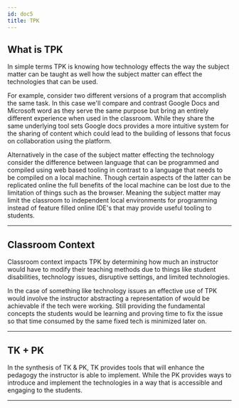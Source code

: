 ```yaml
---
id: doc5
title: TPK
---
```


## What is TPK

In simple terms TPK is knowing how technology effects the way the subject matter can be taught as well how the subject matter can effect the technologies that can be used.

For example, consider two different versions of a program that accomplish the same task. In this case we'll compare and contrast Google Docs and Microsoft word as they serve the same purpose but bring an entirely different experience when used in the classroom. While they share the same underlying tool sets Google docs provides a more intuitive system for the sharing of content which could lead to the building of lessons that focus on collaboration using the platform. 

Alternatively in the case of the subject matter effecting the technology consider the difference between language that can be programmed and compiled using web based tooling in contrast to a language that needs to be compiled on a local machine. Though certain aspects of the latter can be replicated online the full benefits of the local machine can be lost due to the limitation of things such as the browser. Meaning the subject matter may limit the classroom to independent local environments for programming instead of feature filled online IDE's that may provide useful tooling to students.

---

## Classroom Context

Classroom context impacts TPK by determining how much an instructor would have to modify their teaching methods due to things like student disabilities, technology issues, disruptive settings, and limited technologies.

In the case of something like technology issues an effective use of TPK would involve the instructor abstracting a representation of would be achievable if the tech were working. Still providing the fundamental concepts the students would be learning and proving time to fix the issue so that time consumed by the same fixed tech is minimized later on.

---

## TK + PK

In the synthesis of TK & PK, TK provides tools that will enhance the pedagogy the instructor is able to implement. While the PK provides ways to introduce and implement the technologies in a way that is accessible and engaging to the students.

---
